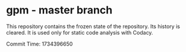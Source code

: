 # gpm - master branch

This repository contains the frozen state of the repository.
Its history is cleared. It is used only for static code
analysis with Codacy.

Commit Time: 1734396650
